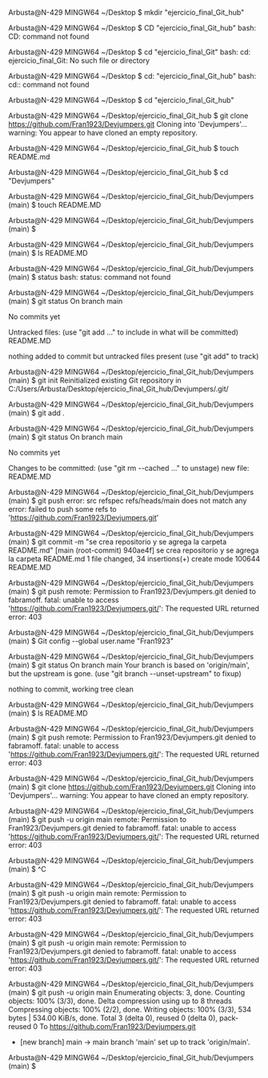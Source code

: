 Arbusta@N-429 MINGW64 ~/Desktop
$ mkdir "ejercicio_final_Git_hub"

Arbusta@N-429 MINGW64 ~/Desktop
$ CD "ejercicio_final_Git_hub"
bash: CD: command not found

Arbusta@N-429 MINGW64 ~/Desktop
$ cd "ejercicio_final_Git"
bash: cd: ejercicio_final_Git: No such file or directory

Arbusta@N-429 MINGW64 ~/Desktop
$ cd: "ejercicio_final_Git_hub"
bash: cd:: command not found

Arbusta@N-429 MINGW64 ~/Desktop
$ cd "ejercicio_final_Git_hub"

Arbusta@N-429 MINGW64 ~/Desktop/ejercicio_final_Git_hub
$ git clone https://github.com/Fran1923/Devjumpers.git
Cloning into 'Devjumpers'...
warning: You appear to have cloned an empty repository.

Arbusta@N-429 MINGW64 ~/Desktop/ejercicio_final_Git_hub
$ touch README.md

Arbusta@N-429 MINGW64 ~/Desktop/ejercicio_final_Git_hub
$ cd "Devjumpers"

Arbusta@N-429 MINGW64 ~/Desktop/ejercicio_final_Git_hub/Devjumpers (main)
$ touch README.MD

Arbusta@N-429 MINGW64 ~/Desktop/ejercicio_final_Git_hub/Devjumpers (main)
$

Arbusta@N-429 MINGW64 ~/Desktop/ejercicio_final_Git_hub/Devjumpers (main)
$ ls
README.MD

Arbusta@N-429 MINGW64 ~/Desktop/ejercicio_final_Git_hub/Devjumpers (main)
$ status
bash: status: command not found

Arbusta@N-429 MINGW64 ~/Desktop/ejercicio_final_Git_hub/Devjumpers (main)
$ git status
On branch main

No commits yet

Untracked files:
  (use "git add <file>..." to include in what will be committed)
        README.MD

nothing added to commit but untracked files present (use "git add" to track)

Arbusta@N-429 MINGW64 ~/Desktop/ejercicio_final_Git_hub/Devjumpers (main)
$ git init
Reinitialized existing Git repository in C:/Users/Arbusta/Desktop/ejercicio_final_Git_hub/Devjumpers/.git/

Arbusta@N-429 MINGW64 ~/Desktop/ejercicio_final_Git_hub/Devjumpers (main)
$ git add .

Arbusta@N-429 MINGW64 ~/Desktop/ejercicio_final_Git_hub/Devjumpers (main)
$ git status
On branch main

No commits yet

Changes to be committed:
  (use "git rm --cached <file>..." to unstage)
        new file:   README.MD


Arbusta@N-429 MINGW64 ~/Desktop/ejercicio_final_Git_hub/Devjumpers (main)
$ git push
error: src refspec refs/heads/main does not match any
error: failed to push some refs to 'https://github.com/Fran1923/Devjumpers.git'

Arbusta@N-429 MINGW64 ~/Desktop/ejercicio_final_Git_hub/Devjumpers (main)
$ git commit -m "se crea repositorio y se agrega la carpeta README.md"
[main (root-commit) 940ae4f] se crea repositorio y se agrega la carpeta README.md
 1 file changed, 34 insertions(+)
 create mode 100644 README.MD

Arbusta@N-429 MINGW64 ~/Desktop/ejercicio_final_Git_hub/Devjumpers (main)
$ git push
remote: Permission to Fran1923/Devjumpers.git denied to fabramoff.
fatal: unable to access 'https://github.com/Fran1923/Devjumpers.git/': The requested URL returned error: 403

Arbusta@N-429 MINGW64 ~/Desktop/ejercicio_final_Git_hub/Devjumpers (main)
$ Git config --global user.name "Fran1923"

Arbusta@N-429 MINGW64 ~/Desktop/ejercicio_final_Git_hub/Devjumpers (main)
$ git status
On branch main
Your branch is based on 'origin/main', but the upstream is gone.
  (use "git branch --unset-upstream" to fixup)

nothing to commit, working tree clean

Arbusta@N-429 MINGW64 ~/Desktop/ejercicio_final_Git_hub/Devjumpers (main)
$ ls
README.MD

Arbusta@N-429 MINGW64 ~/Desktop/ejercicio_final_Git_hub/Devjumpers (main)
$ git push
remote: Permission to Fran1923/Devjumpers.git denied to fabramoff.
fatal: unable to access 'https://github.com/Fran1923/Devjumpers.git/': The requested URL returned error: 403

Arbusta@N-429 MINGW64 ~/Desktop/ejercicio_final_Git_hub/Devjumpers (main)
$ git clone https://github.com/Fran1923/Devjumpers.git
Cloning into 'Devjumpers'...
warning: You appear to have cloned an empty repository.

Arbusta@N-429 MINGW64 ~/Desktop/ejercicio_final_Git_hub/Devjumpers (main)
$ git push -u origin main
remote: Permission to Fran1923/Devjumpers.git denied to fabramoff.
fatal: unable to access 'https://github.com/Fran1923/Devjumpers.git/': The requested URL returned error: 403

Arbusta@N-429 MINGW64 ~/Desktop/ejercicio_final_Git_hub/Devjumpers (main)
$ ^C

Arbusta@N-429 MINGW64 ~/Desktop/ejercicio_final_Git_hub/Devjumpers (main)
$ git push -u origin main
remote: Permission to Fran1923/Devjumpers.git denied to fabramoff.
fatal: unable to access 'https://github.com/Fran1923/Devjumpers.git/': The requested URL returned error: 403

Arbusta@N-429 MINGW64 ~/Desktop/ejercicio_final_Git_hub/Devjumpers (main)
$ git push -u origin main
remote: Permission to Fran1923/Devjumpers.git denied to fabramoff.
fatal: unable to access 'https://github.com/Fran1923/Devjumpers.git/': The requested URL returned error: 403

Arbusta@N-429 MINGW64 ~/Desktop/ejercicio_final_Git_hub/Devjumpers (main)
$ git push -u origin main
Enumerating objects: 3, done.
Counting objects: 100% (3/3), done.
Delta compression using up to 8 threads
Compressing objects: 100% (2/2), done.
Writing objects: 100% (3/3), 534 bytes | 534.00 KiB/s, done.
Total 3 (delta 0), reused 0 (delta 0), pack-reused 0
To https://github.com/Fran1923/Devjumpers.git
 * [new branch]      main -> main
branch 'main' set up to track 'origin/main'.

Arbusta@N-429 MINGW64 ~/Desktop/ejercicio_final_Git_hub/Devjumpers (main)
$
